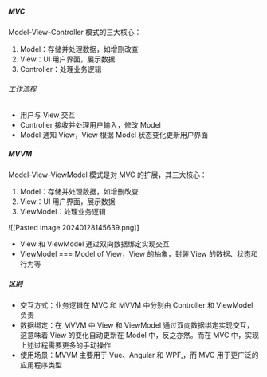 ##### MVC

Model-View-Controller 模式的三大核心：

1. Model：存储并处理数据，如增删改查
2. View：UI 用户界面，展示数据
3. Controller：处理业务逻辑

###### 工作流程

- 用户与 View 交互
- Controller 接收并处理用户输入，修改 Model
- Model 通知 View，View 根据 Model 状态变化更新用户界面

##### MVVM

Model-View-ViewModel 模式是对 MVC 的扩展，其三大核心：

1. Model：存储并处理数据，如增删改查
2. View：UI 用户界面，展示数据
3. ViewModel：处理业务逻辑

![[Pasted image 20240128145639.png]]

- View 和 ViewModel 通过双向数据绑定实现交互
- ViewModel === Model of View，View 的抽象，封装 View 的数据、状态和行为等

##### 区别

- 交互方式：业务逻辑在 MVC 和 MVVM 中分别由 Controller 和 ViewModel 负责
- 数据绑定：在 MVVM 中 View 和 ViewModel 通过双向数据绑定实现交互，这意味着 View 的变化自动更新在 Model 中，反之亦然。而在 MVC 中，实现上述过程需要更多的手动操作
- 使用场景：MVVM 主要用于 Vue、Angular 和 WPF,，而 MVC 用于更广泛的应用程序类型
